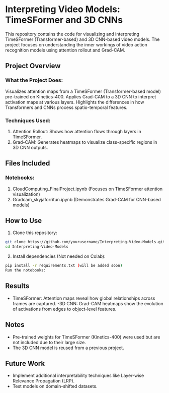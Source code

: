 # Interpreting Video Models: TimeSFormer and 3D CNNs
This repository contains the code for visualizing and interpreting TimeSFormer (Transformer-based) and 3D CNN-based video models. The project focuses on understanding the inner workings of video action recognition models using attention rollout and Grad-CAM.

## Project Overview
### What the Project Does:
Visualizes attention maps from a TimeSFormer (Transformer-based model) pre-trained on Kinetics-400.
Applies Grad-CAM to a 3D CNN to interpret activation maps at various layers.
Highlights the differences in how Transformers and CNNs process spatio-temporal features.
### Techniques Used:
1. Attention Rollout: Shows how attention flows through layers in TimeSFormer.
2. Grad-CAM: Generates heatmaps to visualize class-specific regions in 3D CNN outputs.


## Files Included
### Notebooks:
1. CloudComputing_FinalProject.ipynb (Focuses on TimeSFormer attention visualization)
2. Gradcam_skyjaforritun.ipynb (Demonstrates Grad-CAM for CNN-based models)

## How to Use
1. Clone this repository:
```bash
git clone https://github.com/yourusername/Interpreting-Video-Models.git
cd Interpreting-Video-Models
```

2. Install dependencies (Not needed on Colab):
```bash
pip install -r requirements.txt (will be added soon)
Run the notebooks:
```

## Results
- TimeSFormer: Attention maps reveal how global relationships across frames are captured.
 -3D CNN: Grad-CAM heatmaps show the evolution of activations from edges to object-level features.

## Notes
- Pre-trained weights for TimeSFormer (Kinetics-400) were used but are not included due to their large size.
- The 3D CNN model is reused from a previous project.

## Future Work
- Implement additional interpretability techniques like Layer-wise Relevance Propagation (LRP).
- Test models on domain-shifted datasets.

